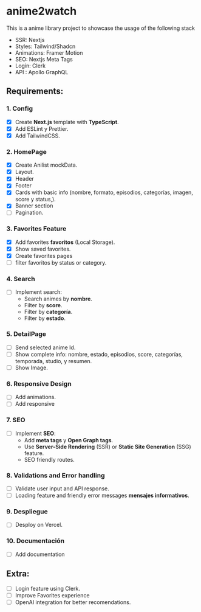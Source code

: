 # anime2watch

This is a anime library project to showcase the usage of the following stack

- SSR: Nextjs
- Styles: Tailwind/Shadcn
- Animations: Framer Motion
- SEO: Nextjs Meta Tags
- Login: Clerk
- API : Apollo GraphQL

## Requirements:

### 1. Config

- [x] Create **Next.js** template with **TypeScript**.
- [x] Add ESLint y Prettier.
- [x] Add TailwindCSS.

### 2. HomePage

- [x] Create Anilist mockData.
- [x] Layout.
- [x] Header
- [x] Footer
- [x] Cards with basic info (nombre, formato, episodios, categorías, imagen, score y status,).
- [x] Banner section
- [ ] Pagination.

### 3. Favorites Feature

- [x] Add favorites **favoritos** (Local Storage).
- [x] Show saved favorites.
- [x] Create favorites pages
- [ ] filter favoritos by status or category.

### 4. Search

- [ ] Implement search:
  - Search animes by **nombre**.
  - Filter by **score**.
  - Filter by **categoría**.
  - Filter by **estado**.

### 5. DetailPage

- [ ] Send selected anime Id.
- [ ] Show complete info: nombre, estado, episodios, score, categorías, temporada, studio, y resumen.
- [ ] Show Image.

### 6. Responsive Design

- [ ] Add animations.
- [ ] Add responsive

### 7. SEO

- [ ] Implement **SEO**:
  - Add **meta tags** y **Open Graph tags**.
  - Use **Server-Side Rendering** (SSR) or **Static Site Generation** (SSG) feature.
  - SEO friendly routes.

### 8. Validations and Error handling

- [ ] Validate user input and API response.
- [ ] Loading feature and friendly error messages **mensajes informativos**.

### 9. Despliegue

- [ ] Desploy on Vercel.

### 10. Documentación

- [ ] Add documentation

## Extra:

- [ ] Login feature using Clerk.
- [ ] Improve Favorites experience
- [ ] OpenAI integration for better recomendations.
